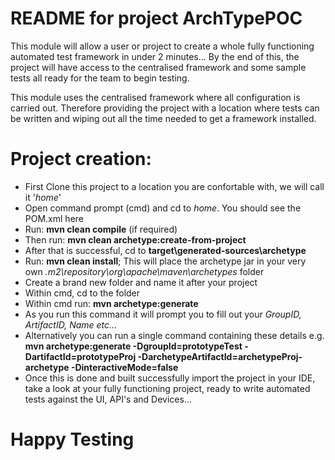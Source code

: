 README for project ArchTypePOC
===============================

This module will allow a user or project to create a whole fully functioning automated test framework in under 2 minutes... 
By the end of this, the project will have access to the centralised framework and some sample tests all ready for the team to begin testing.

This module uses the centralised framework where all configuration is carried out. Therefore providing the project with a location where tests can be written and wiping out all the time needed to get a framework installed. 

# Project creation:

* First Clone this project to a location you are confortable with, we will call it '*home*'
* Open command prompt (cmd) and cd to *home*. You should see the POM.xml here
* Run: **mvn clean compile** (if required) 
* Then run: **mvn clean archetype:create-from-project**
* After that is successful, cd to **target\generated-sources\archetype**
* Run: **mvn clean install**; This will place the archetype jar in your very own *.m2\repository\org\apache\maven\archetypes* folder
* Create a brand new folder and name it after your project
* Within cmd, cd to the folder
* Within cmd run: **mvn archetype:generate**
* As you run this command it will prompt you to fill out your *GroupID, ArtifactID, Name etc...*
* Alternatively you can run a single command containing these details e.g.
  **mvn archetype:generate -DgroupId=prototypeTest -DartifactId=prototypeProj -DarchetypeArtifactId=archetypeProj-archetype -DinteractiveMode=false**
* Once this is done and built successfully import the project in your IDE, take a look at your fully functioning project, ready to write automated tests against the UI, API's and Devices...

# **Happy Testing**
